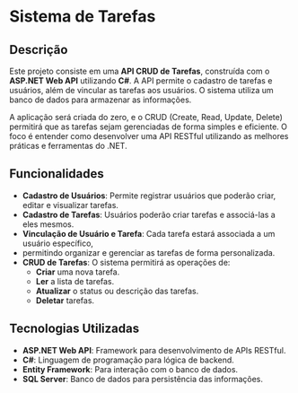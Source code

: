 # Sistema de Tarefas

## Descrição

Este projeto consiste em uma **API CRUD de Tarefas**, construída com o **ASP.NET Web API** utilizando **C#**.
A API permite o cadastro de tarefas e usuários, além de vincular as tarefas aos usuários. O sistema utiliza um banco de dados para armazenar as informações.

A aplicação será criada do zero, e o CRUD (Create, Read, Update, Delete) permitirá que as tarefas sejam gerenciadas de forma simples e eficiente. 
O foco é entender como desenvolver uma API RESTful utilizando as melhores práticas e ferramentas do .NET.

## Funcionalidades

- **Cadastro de Usuários**: Permite registrar usuários que poderão criar, editar e visualizar tarefas.
- **Cadastro de Tarefas**: Usuários poderão criar tarefas e associá-las a eles mesmos.
- **Vinculação de Usuário e Tarefa**: Cada tarefa estará associada a um usuário específico,
- permitindo organizar e gerenciar as tarefas de forma personalizada.
- **CRUD de Tarefas**: O sistema permitirá as operações de:
  - **Criar** uma nova tarefa.
  - **Ler** a lista de tarefas.
  - **Atualizar** o status ou descrição das tarefas.
  - **Deletar** tarefas.

## Tecnologias Utilizadas

- **ASP.NET Web API**: Framework para desenvolvimento de APIs RESTful.
- **C#**: Linguagem de programação para lógica de backend.
- **Entity Framework**: Para interação com o banco de dados.
- **SQL Server**: Banco de dados para persistência das informações.
